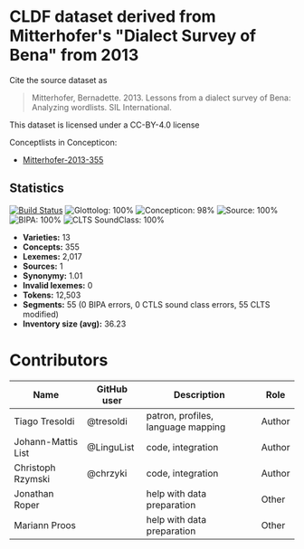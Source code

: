 # CLDF dataset derived from Mitterhofer's "Dialect Survey of Bena" from 2013

Cite the source dataset as

> Mitterhofer, Bernadette. 2013. Lessons from a dialect survey of Bena: Analyzing wordlists. SIL International.

This dataset is licensed under a CC-BY-4.0 license


Conceptlists in Concepticon:
- [Mitterhofer-2013-355](https://concepticon.clld.org/contributions/Mitterhofer-2013-355)
## Statistics


[![Build Status](https://travis-ci.org/lexibank/mitterhoferbena.svg?branch=master)](https://travis-ci.org/lexibank/mitterhoferbena)
![Glottolog: 100%](https://img.shields.io/badge/Glottolog-100%25-brightgreen.svg "Glottolog: 100%")
![Concepticon: 98%](https://img.shields.io/badge/Concepticon-98%25-green.svg "Concepticon: 98%")
![Source: 100%](https://img.shields.io/badge/Source-100%25-brightgreen.svg "Source: 100%")
![BIPA: 100%](https://img.shields.io/badge/BIPA-100%25-brightgreen.svg "BIPA: 100%")
![CLTS SoundClass: 100%](https://img.shields.io/badge/CLTS%20SoundClass-100%25-brightgreen.svg "CLTS SoundClass: 100%")

- **Varieties:** 13
- **Concepts:** 355
- **Lexemes:** 2,017
- **Sources:** 1
- **Synonymy:** 1.01
- **Invalid lexemes:** 0
- **Tokens:** 12,503
- **Segments:** 55 (0 BIPA errors, 0 CTLS sound class errors, 55 CLTS modified)
- **Inventory size (avg):** 36.23

# Contributors

Name | GitHub user | Description | Role
--- | --- | --- | ---
Tiago Tresoldi | @tresoldi | patron, profiles, language mapping | Author
Johann-Mattis List | @LinguList | code, integration | Author
Christoph Rzymski | @chrzyki | code, integration | Author
Jonathan Roper | | help with data preparation | Other
Mariann Proos | | help with data preparation | Other


